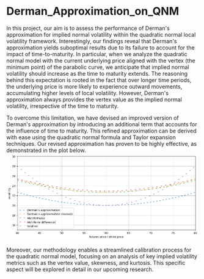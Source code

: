 # Derman_Approximation_on_QNM

In this project, our aim is to assess the performance of Derman's approximation for implied normal volatility within the quadratic normal local volatility framework. 
Interestingly, our findings reveal that Derman's approximation yields suboptimal results due to its failure to account for the impact of time-to-maturity. 
In particular, when we analyze the quadratic normal model with the current underlying price aligned with the vertex (the minimum point) of the parabolic curve, we anticipate that implied normal volatility should increase as the time to maturity extends.
The reasoning behind this expectation is rooted in the fact that over longer time periods, the underlying price is more likely to experience outward movements, accumulating higher levels of local volatility. 
However, Derman's approximation always provides the vertex value as the implied normal volatility, irrespective of the time to maturity.

To overcome this limitation, we have devised an improved version of Derman's approximation by introducing an additional term that accounts for the influence of time to maturity. 
This refined approximation can be derived with ease using the quadratic normal formula and Taylor expansion techniques. 
Our revised approximation has proven to be highly effective, as demonstrated in the plot below.
![performance](https://github.com/WuYenSun/Derman_Approximation_on_QNM/blob/main/derman00.png)

Moreover, our methodology enables a streamlined calibration process for the quadratic normal model, focusing on an analysis of key implied volatility metrics such as the vertex value, skewness, and kurtosis. 
This specific aspect will be explored in detail in our upcoming research.




